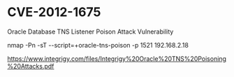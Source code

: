# CVE-2012-1675
Oracle Database TNS Listener Poison Attack Vulnerability  

nmap -Pn -sT --script=+oracle-tns-poison -p 1521 192.168.2.18

https://www.integrigy.com/files/Integrigy%20Oracle%20TNS%20Poisoning%20Attacks.pdf

